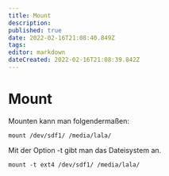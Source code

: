 ```yaml
---
title: Mount
description: 
published: true
date: 2022-02-16T21:08:40.849Z
tags: 
editor: markdown
dateCreated: 2022-02-16T21:08:39.842Z
---
```


# Mount

Mounten kann man folgendermaßen:

`mount /dev/sdf1/ /media/lala/`

Mit der Option -t gibt man das Dateisystem an.

`mount -t ext4 /dev/sdf1/ /media/lala/`